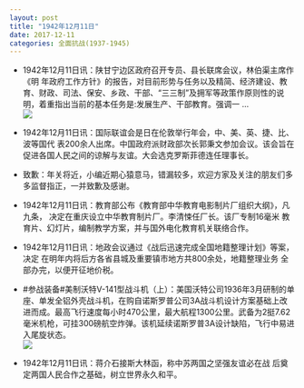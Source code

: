 ```yaml
---
layout: post
title: "1942年12月11日"
date: 2017-12-11
categories: 全面抗战(1937-1945)
---
```


<meta name="referrer" content="no-referrer" />

- 1942年12月11日讯：陕甘宁边区政府召开专员、县长联席会议，林伯渠主席作《明 年政府工作方针》的报告，对目前形势与任务以及精简、经济建设、教 育、财政、司法、保安、乡政、干部、“三三制”及拥军等政策作原则性的说 明，着重指出当前的基本任务是:发展生产、干部教育。强调一 ... <br/><img src="https://wx3.sinaimg.cn/large/aca367d8ly1fmd2wumejnj20c809zaa4.jpg" />

- 1942年12月11日讯：国际联谊会是日在伦敦举行年会，中、美、英、捷、比、波等国代 表200余人出席。中国政府派财政部次长郭秉文参加会议。该会旨在 促进各国人民之间的谅解与友谊。大会选克罗斯菲德连任理事长。 

- 致歉：年关将近，小编近期心猿意马，错漏较多，欢迎方家及关注的朋友们多多监督指正，一并致歉及感谢。 

- 1942年12月11日讯：教育部公布《教育部中华教育电影制片厂组织大纲》，凡九条， 决定在重庆设立中华教育制片厂。李清悚任厂长。该厂专制16毫米 教育片、幻灯片，编制教学方案，并与国外电化教育机关联络合作。 

- 1942年12月11日讯：地政会议通过《战后迅速完成全国地籍整理计划》等案，决定 在明年内将后方各省县城及重要镇市地方共800余处，地籍整理业务 全部办完，以便开征地价税。 

- #参战装备#美制沃特V-141型战斗机（上）：美国沃特公司1936年3月研制的单座、单发全铝外壳战斗机，在购自诺斯罗普公司3A战斗机设计方案基础上改进而成。最高飞行速度每小时470公里，最大航程1300公里。武备为2挺7.62毫米机枪，可挂300磅航空炸弹。该机延续诺斯罗普3A设计缺陷，飞行中易进入尾旋状态。 <br/><img src="https://wx4.sinaimg.cn/large/aca367d8ly1fmclkl2ymrj20go09ujt4.jpg" />

- 1942年12月11日讯：蒋介石接斯大林函，称中苏两国之坚强友谊必在战 后奠定两国人民合作之基础，树立世界永久和平。 

